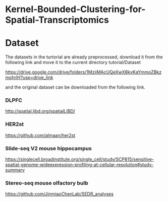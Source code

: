 # Kernel-Bounded-Clustering-for-Spatial-Transcriptomics

# Dataset
The datasets in the turtorial are already preprocessed, download it from the following link and move it to the current directory tutorial/Dataset

https://drive.google.com/drive/folders/1MziiMAcUQeXwX8kvKaYmmoZBkzmohrlH?usp=drive_link


and the original dataset can be downloaded from the following link.
### DLPFC
http://spatial.libd.org/spatialLIBD/

### HER2st
https://github.com/almaan/her2st

### Slide-seq V2 mouse hippocampus
https://singlecell.broadinstitute.org/single_cell/study/SCP815/sensitive-spatial-genome-wideexpression-profiling-at-cellular-resolution#study-summary

### Stereo-seq mouse olfactory bulb
https://github.com/JinmiaoChenLab/SEDR_analyses




